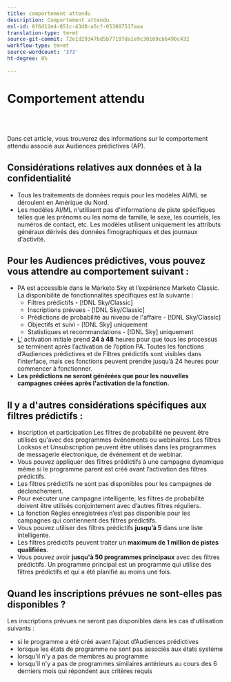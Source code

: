 ```yaml
---
title: comportement attendu
description: Comportement attendu
exl-id: 8f6d12e4-851c-43d8-a5cf-053887517aaa
translation-type: tm+mt
source-git-commit: 72e1d29347bd5b77107da1e9c30169cb6490c432
workflow-type: tm+mt
source-wordcount: '373'
ht-degree: 0%

---
```


# Comportement attendu

<br> 

Dans cet article, vous trouverez des informations sur le comportement attendu associé aux Audiences prédictives (AP).

## Considérations relatives aux données et à la confidentialité

* Tous les traitements de données requis pour les modèles AI/ML se déroulent en Amérique du Nord.
* Les modèles AI/ML n&#39;utilisent pas d&#39;informations de piste spécifiques telles que les prénoms ou les noms de famille, le sexe, les courriels, les numéros de contact, etc. Les modèles utilisent uniquement les attributs généraux dérivés des données fimographiques et des journaux d&#39;activité.

## Pour les Audiences prédictives, vous pouvez vous attendre au comportement suivant :

* PA est accessible dans le Marketo Sky et l’expérience Marketo Classic. La disponibilité de fonctionnalités spécifiques est la suivante :
   * Filtres prédictifs - [!DNL Sky/Classic]
   * Inscriptions prévues - [!DNL Sky/Classic]
   * Prédictions de probabilité au niveau de l&#39;affaire - [!DNL Sky/Classic]
   * Objectifs et suivi - [!DNL Sky] uniquement
   * Statistiques et recommandations - [!DNL Sky] uniquement
* [L’](/help/sky/getting-started-with-predictive-audiences.md) activation initiale prend **24 à 48** heures pour que tous les processus se terminent après l’activation de l’option PA. Toutes les fonctions d’Audiences prédictives et de Filtres prédictifs sont visibles dans l’interface, mais ces fonctions peuvent prendre jusqu’à 24 heures pour commencer à fonctionner.
* **Les prédictions ne seront générées que pour les nouvelles campagnes créées après l&#39;activation de la fonction.**

## Il y a d&#39;autres considérations spécifiques aux filtres prédictifs :

* Inscription et participation Les filtres de probabilité ne peuvent être utilisés qu&#39;avec des programmes événements ou webinaires. Les filtres Looksos et Unsubscription peuvent être utilisés dans les programmes de messagerie électronique, de événement et de webinar.
* Vous pouvez appliquer des filtres prédictifs à une campagne dynamique même si le programme parent est créé avant l’activation des filtres prédictifs.
* Les filtres prédictifs ne sont pas disponibles pour les campagnes de déclenchement.
* Pour exécuter une campagne intelligente, les filtres de probabilité doivent être utilisés conjointement avec d’autres filtres réguliers.
* La fonction Règles enregistrées n’est pas disponible pour les campagnes qui contiennent des filtres prédictifs.
* Vous pouvez utiliser des filtres prédictifs **jusqu’à 5** dans une liste intelligente.
* Les filtres prédictifs peuvent traiter un **maximum de 1 million de pistes qualifiées**.
* Vous pouvez avoir **jusqu&#39;à 50 programmes principaux** avec des filtres prédictifs. Un programme principal est un programme qui utilise des filtres prédictifs et qui a été planifié au moins une fois.

## Quand les inscriptions prévues ne sont-elles pas disponibles ?

Les inscriptions prévues ne seront pas disponibles dans les cas d&#39;utilisation suivants :

* si le programme a été créé avant l’ajout d’Audiences prédictives
* lorsque les états de programme ne sont pas associés aux états système
* lorsqu&#39;il n&#39;y a pas de membres au programme
* lorsqu&#39;il n&#39;y a pas de programmes similaires antérieurs au cours des 6 derniers mois qui répondent aux critères requis
